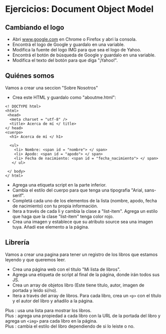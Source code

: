 # Ejercicios: Document Object Model

## Cambiando el logo

- Abri www.google.com en Chrome o Firefox y abri la consola.
- Encontrá el logo de Google y guardalo en una variable.
- Modifica la fuente del logo IMG para que sea el logo de Yahoo.
- Encontrá el botón de búsqueda de Google y guardalo en una variable.
- Modifica el texto del botón para que diga "¡Yahoo!".

## Quiénes somos
Vamos a crear una seccion "Sobre Nosotros"

- Crea este HTML y guardalo como "aboutme.html":

```
<! DOCTYPE html>
<html>
 <head>
  <meta charset = "utf-8" />
  <title> Acerca de mí </ title>
</ head>
<cuerpo>
  <h1> Acerca de mí </ h1>
  
  <ul>
    <li> Nombre: <span id = "nombre"> </ span>
    <li> Apodo: <span id = "apodo"> </ span>
    <li> Fecha de nacimiento: <span id = "fecha_nacimiento"> </ span>
   </ ul>
  
 </ body>
</ html>
```
  
- Agrega una etiqueta script en la parte inferior.
- Cambia el estilo del cuerpo para que tenga una tipografia "Arial, sans-serif".
- Completá cada uno de los elementos de la lista (nombre, apodo, fecha de nacimiento) con tu propia información.
- Itera a través de cada li y cambia la clase a "list-item". Agrega un estilo que haga que la clase "list-item" tenga color rojo.
- Crea una imagen y establece que su atributo source sea una imagen tuya. Añadi ese elemento a la página.

## Librería

Vamos a crear una pagina para tener un registro de los libros que estamos leyendo y que queremos leer.

- Crea una página web con el titulo "Mi lista de libros".
- Agrega una etiqueta de script al final de la página, donde irán todos sus JS.
- Crea un array de objetos libro (Este tiene titulo, autor, imagen de portada y leido si/no).
- Itera a través del array de libros. Para cada libro, crea un `<p>` con el título y el autor del libro y añadilo a la página.

Plus : usa una lista para mostrar los libros.  
Plus : agrega una propiedad a cada libro con la URL de la portada del libro y agrega un `<img>` para cada libro en la página.  
Plus : cambia el estilo del libro dependiendo de si lo leiste o no.  